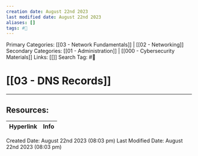 ```yaml
---
creation date: August 22nd 2023
last modified date: August 22nd 2023
aliases: []
tags: #📖
---
```


Primary Categories: [[03 - Network Fundamentals]] | [[02 - Networking]] 
Secondary Categories: [[01 - Administration]] | [[000 - Cybersecurity Materials]] 
Links: [[]] 
Search Tag: #📖  

# [[03 - DNS Records]]  





___

## Resources:

| Hyperlink | Info |
| --------- | ---- |


Created Date: August 22nd 2023 (08:03 pm) 
Last Modified Date: August 22nd 2023 (08:03 pm)
